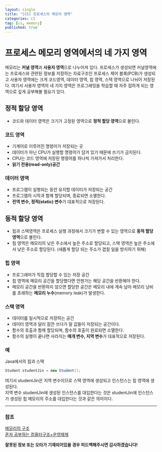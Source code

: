```yaml
---
layout: single
title: "[CS] 프로세스의 메모리 영역"
categories: CS
tag: [cs, memory]
published: true
---
```


# 프로세스 메모리 영역에서의 네 가지 영역

메모리는 **커널 영역**과 **사용자 영역**으로 나누어져 있다.
프로세스가 생성되면 커널영역에는 프로세스와 관련된 정보를 저장하는 자료구조인 프로세스 제어 블록(PCB)가 생성되고 사용자 영역에는 크게 코드영역, 데이터 영역, 힙 영역, 스택 영역으로 나뉘어 저장된다. 여기서 사용자 영역의 네 가지 영역은 프로그래밍을 학습할 때 자주 접하게 되는 영역으로 깊게 공부해볼 필요가 있다.

## 정적 할당 영역

- 코드와 데이터 영역은 크기가 고정된 영역으로 **정적 할당 영역**으로 불린다.

### 코드 영역

- 기계어로 이루어진 명령어가 저장되는 곳
- 데이터가 아닌 CPU가 실행할 명령어가 담겨 있기 때문에 쓰기가 금지된다.
- CPU는 코드 영역에 저장된 명령어를 하나씩 가져가서 처리한다.
- **읽기 전용(read-only)공간**

### 데이터 영역

- 프로그램이 실행되는 동안 유지할 데이터가 저장되는 공간
- 프로그램의 시작과 함께 할당되며, 종료되면 소멸한다.
- **전역 변수, 정적(static) 변수**가 대표적으로 저장된다.

## 동적 할당 영역

- 힙과 스택영역은 프로세스 실행 과정에서 크기가 변할 수 있는 영역으로 **동적 할당 영역**으로 불린다.
- 힙 영역은 메모리의 낮은 주소에서 높은 주소로 할당되고, 스택 영역은 높은 주소에서 낮은 주소로 할당된다. (새롭게 할당 되는 주소가 겹칠 일을 방지하기 위해)

### 힙 영역

- 프로그래머가 직접 할당할 수 있는 저장 공간
- 힙 영역에 메모리 공간을 할당했다면 언젠가는 해당 공간을 반환해야 한다.
- 메모리 공간을 반환하지 않으면 할당한 공간은 메모리 내에 계속 남아 메모리 낭비를 초래하는 **메모리 누수**(memory leak)가 발생한다.

### 스택 영역

- 데이터를 일시적으로 저장하는 공간
- 데이터 영역과 달리 잠깐 쓰다가 말 값들이 저장되는 공간이다.
- 함수의 호출과 함께 할당되며, 함수의 호출이 완료되면 소멸한다.
- 함수의 실행이 끝나면 사라지는 **매개 변수, 지역 변수**가 대표적으로 저장된다.

### 예

Java에서의 힙과 스택

```java
Student studentJin = new Student();
```

여기서 studentJin은 지역 변수이므로 스택 영역에 생성되고 인스턴스는 힙 영역에 생성된다.  
지역 변수 studentJin에 생성된 인스턴스를 대입한다는 것은 studentJin에 인스턴스가 생성된 힙 메모리의 주소를 대입한다는 것과 같은 의미이다.

---

### 참조

[메모리의 구조](http://www.tcpschool.com/c/c_memory_structure)  
[혼자 공부하는 컴퓨터구조+운영체제](http://www.yes24.com/Product/Goods/111378840)

**잘못된 정보 또는 오타가 기재되어있을 경우 피드백해주시면 감사하겠습니다!**
